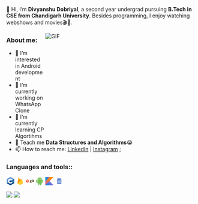 👋 Hi, I’m **Divyanshu Dobriyal**, a second year undergrad pursuing **B.Tech in CSE from Chandigarh University**. Besides programming, I enjoy watching webshows and movies🎬🍿.


<img  width ="400" height="250" align="right" alt="GIF" src="https://miro.medium.com/max/1600/1*hwR_VDaY0wA5J4aPL6j9Zw.gif" />

### ****About me:****

- 👀 I’m interested in Android development                                                                   
- 🌱 I’m currently working on WhatsApp Clone
- 💞️ I’m currently learning CP Algortihms
- 🥺 Teach me **Data Structures and Algorithms**😭
- 📫 How to reach me: [LinkedIn](https://www.linkedin.com/in/divyanshu-dobriyal-97119b1b4/) | [Instagram](https://www.instagram.com/div.yan.shu/?hl=en/) ;

### **Languages and tools::**

<code><img height="22" src="https://raw.githubusercontent.com/github/explore/80688e429a7d4ef2fca1e82350fe8e3517d3494d/topics/cpp/cpp.png"></code>
<code><img height="22" src="https://raw.githubusercontent.com/github/explore/80688e429a7d4ef2fca1e82350fe8e3517d3494d/topics/firebase/firebase.png"></code>
<code><img height="22" src="https://raw.githubusercontent.com/github/explore/80688e429a7d4ef2fca1e82350fe8e3517d3494d/topics/git/git.png"></code>
<code><img height="22" src="https://raw.githubusercontent.com/github/explore/80688e429a7d4ef2fca1e82350fe8e3517d3494d/topics/android/android.png"></code>
<code><img height="22" src="https://raw.githubusercontent.com/github/explore/80688e429a7d4ef2fca1e82350fe8e3517d3494d/topics/kotlin/kotlin.png"></code>
<code><img height="22" src="https://raw.githubusercontent.com/github/explore/80688e429a7d4ef2fca1e82350fe8e3517d3494d/topics/sql/sql.png"></code>




<code><img src="https://media.giphy.com/media/UWt0rhp21JgLwoeFQP/giphy.gif" width="100"></code>
<code><img src="https://i.giphy.com/media/KzJkzjggfGN5Py6nkT/200.webp" width="100"></code>




<!---
divyanshudob/divyanshudob is a ✨ special ✨ repository because its `README.md` (this file) appears on your GitHub profile.
You can click the Preview link to take a look at your changes.
--->
